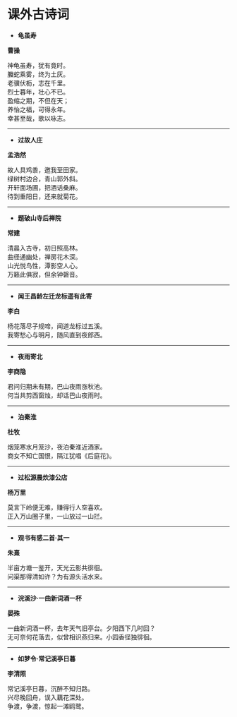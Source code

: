 # 课外古诗词

- **龟虽寿**

**曹操**

神龟虽寿，犹有竟时。   
螣蛇乘雾，终为土灰。   
老骥伏枥，志在千里。   
烈士暮年，壮心不已。   
盈缩之期，不但在天；   
养怡之福，可得永年。   
幸甚至哉，歌以咏志。   

<hr>

- **过故人庄**

**孟浩然**

故人具鸡黍，邀我至田家。   
绿树村边合，青山郭外斜。   
开轩面场圃，把酒话桑麻。   
待到重阳日，还来就菊花。   

<hr>

- **题破山寺后禅院**

**常建**

清晨入古寺，初日照高林。   
曲径通幽处，禅房花木深。   
山光悦鸟性，潭影空人心。   
万籁此俱寂，但余钟磬音。   

<hr>

- **闻王昌龄左迁龙标遥有此寄**

**李白**

杨花落尽子规啼，闻道龙标过五溪。   
我寄愁心与明月，随风直到夜郎西。   

<hr>

- **夜雨寄北**

**李商隐**

君问归期未有期，巴山夜雨涨秋池。   
何当共剪西窗烛，却话巴山夜雨时。  

<hr>

- **泊秦淮**

**杜牧**

烟笼寒水月笼沙，夜泊秦淮近酒家。  
商女不知亡国恨，隔江犹唱《后庭花》。  

<hr>

- **过松源晨炊漆公店**

**杨万里**

莫言下岭便无难，赚得行人空喜欢。  
正入万山圈子里，一山放过一山拦。  

<hr>

- **观书有感二首·其一**

**朱熹**

半亩方塘一鉴开，天光云影共徘徊。  
问渠那得清如许？为有源头活水来。  

<hr>

- **浣溪沙·一曲新词酒一杯**

**晏殊**

一曲新词酒一杯，去年天气旧亭台。夕阳西下几时回？  
无可奈何花落去，似曾相识燕归来。小园香径独徘徊。  

<hr>

- **如梦令·常记溪亭日暮**

**李清照**

常记溪亭日暮，沉醉不知归路。  
兴尽晚回舟，误入藕花深处。  
争渡，争渡，惊起一滩鸥鹭。  

